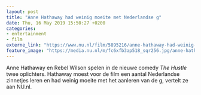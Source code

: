 ```yaml
---
layout: post
title: "Anne Hathaway had weinig moeite met Nederlandse g"
date: Thu, 16 May 2019 15:50:27 +0200
categories: 
- entertainment 
- film 
externe_link: "https://www.nu.nl/film/5895216/anne-hathaway-had-weinig-moeite-met-nederlandse-g.html"
feature_image: "https://media.nu.nl/m/fc6xfb3ap518_sqr256.jpg/anne-hathaway-had-weinig-moeite-met-nederlandse-g.jpg"
---
```


Anne Hathaway en Rebel Wilson spelen in de nieuwe comedy <em>The Hustle</em> twee oplichters. Hathaway moest voor de film een aantal Nederlandse zinnetjes leren en had weinig moeite met het aanleren van de g, vertelt ze aan NU.nl.
